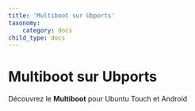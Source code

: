 ```yaml
---
title: 'Multiboot sur Ubports'
taxonomy:
    category: docs
child_type: docs
---
```


# Multiboot sur Ubports

Découvrez le **Multiboot** pour Ubuntu Touch et Android

